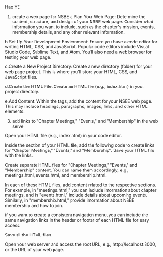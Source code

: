 Hao YE 

1. create a web page for NSBE
a.Plan Your Web Page:
Determine the content, structure, and design of your NSBE web page. Consider what information you want to include, such as the chapter's mission, events, membership details, and any other relevant information.

b.Set Up Your Development Environment:
Ensure you have a code editor for writing HTML, CSS, and JavaScript. Popular code editors include Visual Studio Code, Sublime Text, and Atom. You'll also need a web browser for testing your web page.

c.Create a New Project Directory:
Create a new directory (folder) for your web page project. This is where you'll store your HTML, CSS, and JavaScript files.

d.Create the HTML File:
Create an HTML file (e.g., index.html) in your project directory. 

e.Add Content:
Within the <body> tags, add the content for your NSBE web page. This may include headings, paragraphs, images, links, and other HTML elements.

3. add links to "Chapter Meetings," "Events," and "Membership" in   the web serve

 Open your HTML file (e.g., index.html) in your code editor.

Inside the <body> section of your HTML file, add the following code to create links for "Chapter Meetings," "Events," and "Membership":
Save your HTML file with the links.

Create separate HTML files for "Chapter Meetings," "Events," and "Membership" content. You can name them accordingly, e.g., meetings.html, events.html, and membership.html.

In each of these HTML files, add content related to the respective sections. For example, in "meetings.html," you can include information about chapter meetings, and in "events.html," include details about upcoming events. Similarly, in "membership.html," provide information about NSBE membership and how to join.

If you want to create a consistent navigation menu, you can include the same navigation links in the header or footer of each HTML file for easy access.

Save all the HTML files.

Open your web server and access the root URL, e.g., http://localhost:3000, or the URL of your web page.
